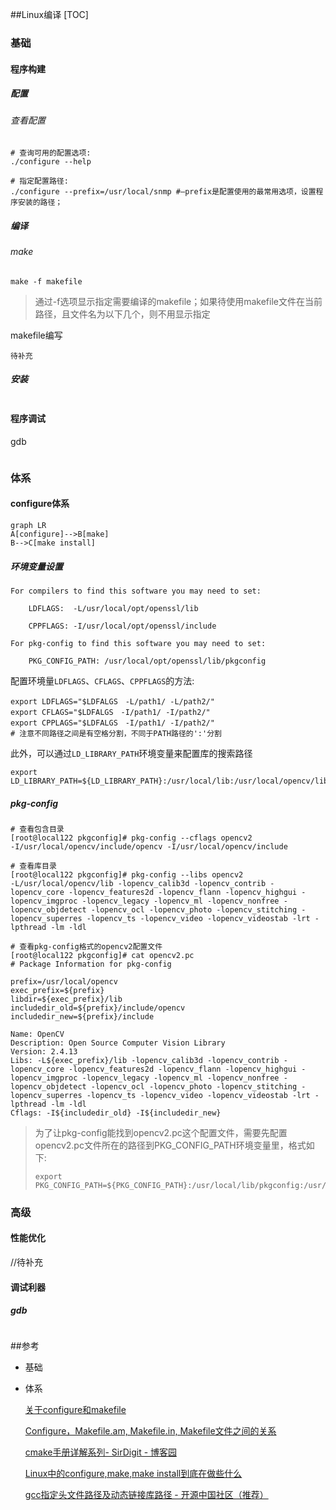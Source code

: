 ##Linux编译
[TOC]



### 基础

#### 程序构建

##### 配置

###### 查看配置

```shell
# 查询可用的配置选项:
./configure --help

# 指定配置路径:
./configure --prefix=/usr/local/snmp #–prefix是配置使用的最常用选项，设置程序安装的路径；
```

##### 编译

###### make

```shell
make -f makefile
```

> 通过-f选项显示指定需要编译的makefile；如果待使用makefile文件在当前路径，且文件名为以下几个，则不用显示指定

makefile编写

```shell
待补充
```

##### 安装

```shell

```



#### 程序调试

gdb

```shell

```

### 体系

#### configure体系

```mermaid
graph LR
A[configure]-->B[make]
B-->C[make install]
```

##### 环境变量设置

```
For compilers to find this software you may need to set:

    LDFLAGS:  -L/usr/local/opt/openssl/lib

    CPPFLAGS: -I/usr/local/opt/openssl/include

For pkg-config to find this software you may need to set:

    PKG_CONFIG_PATH: /usr/local/opt/openssl/lib/pkgconfig
```

配置环境量`LDFLAGS`、`CFLAGS`、`CPPFLAGS`的方法:

```shell
export LDFLAGS="$LDFALGS　-L/path1/ -L/path2/"
export CFLAGS="$LDFALGS　-I/path1/ -I/path2/"
export CPPLAGS="$LDFALGS　-I/path1/ -I/path2/"
# 注意不同路径之间是有空格分割，不同于PATH路径的':'分割
```

此外，可以通过`LD_LIBRARY_PATH`环境变量来配置库的搜索路径

```shell
export LD_LIBRARY_PATH=${LD_LIBRARY_PATH}:/usr/local/lib:/usr/local/opencv/lib:/usr/local/opencv3/lib
```

##### pkg-config

```shell
# 查看包含目录
[root@local122 pkgconfig]# pkg-config --cflags opencv2
-I/usr/local/opencv/include/opencv -I/usr/local/opencv/include 

# 查看库目录
[root@local122 pkgconfig]# pkg-config --libs opencv2
-L/usr/local/opencv/lib -lopencv_calib3d -lopencv_contrib -lopencv_core -lopencv_features2d -lopencv_flann -lopencv_highgui -lopencv_imgproc -lopencv_legacy -lopencv_ml -lopencv_nonfree -lopencv_objdetect -lopencv_ocl -lopencv_photo -lopencv_stitching -lopencv_superres -lopencv_ts -lopencv_video -lopencv_videostab -lrt -lpthread -lm -ldl 

# 查看pkg-config格式的opencv2配置文件
[root@local122 pkgconfig]# cat opencv2.pc 
# Package Information for pkg-config

prefix=/usr/local/opencv
exec_prefix=${prefix}
libdir=${exec_prefix}/lib
includedir_old=${prefix}/include/opencv
includedir_new=${prefix}/include

Name: OpenCV
Description: Open Source Computer Vision Library
Version: 2.4.13
Libs: -L${exec_prefix}/lib -lopencv_calib3d -lopencv_contrib -lopencv_core -lopencv_features2d -lopencv_flann -lopencv_highgui -lopencv_imgproc -lopencv_legacy -lopencv_ml -lopencv_nonfree -lopencv_objdetect -lopencv_ocl -lopencv_photo -lopencv_stitching -lopencv_superres -lopencv_ts -lopencv_video -lopencv_videostab -lrt -lpthread -lm -ldl
Cflags: -I${includedir_old} -I${includedir_new}
```

> 为了让pkg-config能找到opencv2.pc这个配置文件，需要先配置opencv2.pc文件所在的路径到PKG_CONFIG_PATH环境变量里，格式如下:
>
> ```shell
> export PKG_CONFIG_PATH=${PKG_CONFIG_PATH}:/usr/local/lib/pkgconfig:/usr/local/opencv/lib/pkgconfig/:/usr/local/opencv3/lib/pkgconfig/
> ```

### 高级

#### 性能优化

//待补充

#### 调试利器

##### gdb

```shell

```



 ##参考

- 基础

- 体系

  [关于configure和makefile](http://blog.csdn.net/mitesi/article/details/44759949)

  [Configure，Makefile.am, Makefile.in, Makefile文件之间的关系](http://my.oschina.net/qihh/blog/66113)

  [cmake手册详解系列- SirDigit - 博客园](http://www.cnblogs.com/coderfenghc/tag/cmake/)

  [Linux中的configure,make,make install到底在做些什么](https://www.toutiao.com/i6465202322342412813/)

  [gcc指定头文件路径及动态链接库路径 - 开源中国社区（推荐）](http://www.oschina.net/question/565065_115133)